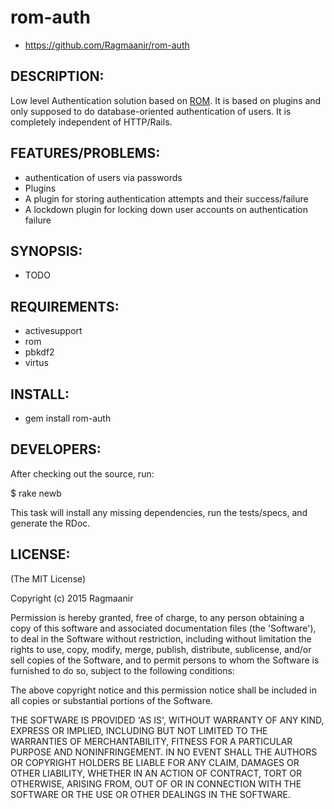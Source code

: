 # rom-auth

* https://github.com/Ragmaanir/rom-auth

## DESCRIPTION:

Low level Authentication solution based on [ROM](rom-rb.org). It is based on plugins and only supposed to do database-oriented authentication of users. It is completely independent of HTTP/Rails.

## FEATURES/PROBLEMS:

* authentication of users via passwords
* Plugins
* A plugin for storing authentication attempts and their success/failure
* A lockdown plugin for locking down user accounts on authentication failure

## SYNOPSIS:

  * TODO

## REQUIREMENTS:

* activesupport
* rom
* pbkdf2
* virtus

## INSTALL:

* gem install rom-auth

## DEVELOPERS:

After checking out the source, run:

  $ rake newb

This task will install any missing dependencies, run the tests/specs,
and generate the RDoc.

## LICENSE:

(The MIT License)

Copyright (c) 2015 Ragmaanir

Permission is hereby granted, free of charge, to any person obtaining
a copy of this software and associated documentation files (the
'Software'), to deal in the Software without restriction, including
without limitation the rights to use, copy, modify, merge, publish,
distribute, sublicense, and/or sell copies of the Software, and to
permit persons to whom the Software is furnished to do so, subject to
the following conditions:

The above copyright notice and this permission notice shall be
included in all copies or substantial portions of the Software.

THE SOFTWARE IS PROVIDED 'AS IS', WITHOUT WARRANTY OF ANY KIND,
EXPRESS OR IMPLIED, INCLUDING BUT NOT LIMITED TO THE WARRANTIES OF
MERCHANTABILITY, FITNESS FOR A PARTICULAR PURPOSE AND NONINFRINGEMENT.
IN NO EVENT SHALL THE AUTHORS OR COPYRIGHT HOLDERS BE LIABLE FOR ANY
CLAIM, DAMAGES OR OTHER LIABILITY, WHETHER IN AN ACTION OF CONTRACT,
TORT OR OTHERWISE, ARISING FROM, OUT OF OR IN CONNECTION WITH THE
SOFTWARE OR THE USE OR OTHER DEALINGS IN THE SOFTWARE.
